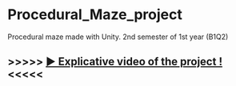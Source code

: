# Procedural_Maze_project
Procedural maze made with Unity. 2nd semester of 1st year (B1Q2)

## >>>>> [ ▶ Explicative video of the project !](https://www.youtube.com/watch?v=9w0i2lfutyY&t=8s&ab_channel=ManonDiana) <<<<<
